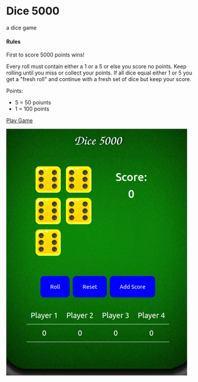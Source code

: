 # Dice 5000

a dice game

#### Rules 
First to score 5000 points wins!

Every roll must contain either a 1 or a 5 or else you score no points.
Keep rolling until you miss or collect your points.
If all dice equal either 1 or 5 you get a "fresh roll" and continue with a fresh set of dice but keep your score.

Points:
- 5 = 50 poiunts
- 1 = 100 points

[Play Game](https://chadless1.github.io/dice_5000/)

![Screenshot!](screenshot.png)
